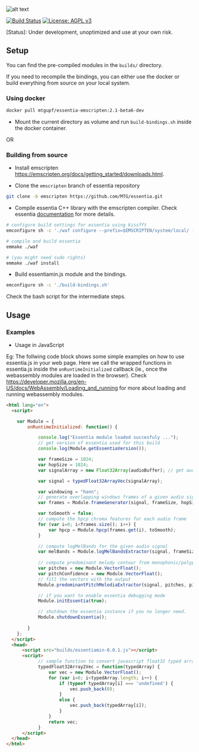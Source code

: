 
![alt text](https://user-images.githubusercontent.com/14850001/66190489-67098d80-e68c-11e9-9a7c-35b82f6635e1.png)

[![Build Status](https://travis-ci.org/MTG/essentia.js.svg?branch=master)](https://travis-ci.org/MTG/essentia.js)
[![License: AGPL v3](https://img.shields.io/badge/License-AGPL%20v3-blue.svg)](https://www.gnu.org/licenses/agpl-3.0)

[Status]: Under development, unoptimized and use at your own risk.


## Setup

You can find the pre-compiled modules in the `builds/` directory.

If you need to recompile the bindings, you can either use the docker or build everything from source on your local system.

### Using docker

```bash
docker pull mtgupf/essentia-emscripten:2.1-beta6-dev
```
- Mount the current directory as volume and run `build-bindings.sh` inside the docker container.


OR

### Building from source


* Install emscripten https://emscripten.org/docs/getting_started/downloads.html.

* Clone the `emscripten` branch of essentia repository
```bash
git clone -b emscripten https://github.com/MTG/essentia.git
```

* Compile essentia C++ library with the emscripten compiler. Check essentia [documentation](https://essentia.upf.edu/documentation/installing.html#compiling-essentia) for more details.


```bash
# configure build settings for essentia using kissfft
emconfigure sh -c './waf configure --prefix=$EMSCRIPTEN/system/local/ --build-static --lightweight= --fft=KISS --emscripten'

# compile and build essentia
emmake ./waf

# (you might need sudo rights)
emmake ./waf install

```

* Build essentiamin.js module and the bindings.

```bash
emconfigure sh -c './build-bindings.sh'
```
Check the bash script for the intermediate steps.

 
## Usage

### Examples

- Usage in JavaScript


Eg: The follwing code block shows some simple examples on how to use essentia.js in your web page. Here we call the wrapped functions in  essentia.js inside the `onRuntimeInitialized` callback (ie., once the webassembly modules are loaded in the browser). Check https://developer.mozilla.org/en-US/docs/WebAssembly/Loading_and_running for more about loading and running webassembly modules.

```html
<html lang="en">
  <script>

    var Module = {
        onRuntimeInitialized: function() {

            console.log("Essentia module loaded succesfuly ...");
            // get version of essentia used for this build
            console.log(Module.getEssentiaVersion());

            var frameSize = 1024;
            var hopSize = 1024;
            var signalArray = new Float32Array(audioBuffer); // get audio buffer from the audio context of web audio api

            var signal = typedFloat32ArrayVec(signalArray);

            var windowing = "hann";
            // generate overlapping windows frames of a given audio signal (usefull for framewise processing)
            var frames = Module.frameGenerator(signal, frameSize, hopSize, windowing);

            var toSmooth = false;
            // compute the hpcp chroma features for each audio frame
            for (var i=0; i<frames.size(); i++) {
                var hpcp = Module.hpcp(frames.get(i), toSmooth);
            }

            // compute logMelBands for the given audio signal
            var melBands = Module.logMelBandsExtractor(signal, frameSize, hopSize);
            
            // compute predominant melody contour from monophonic/polyphonic music signal using melodia alogirithm
            var pitches = new Module.VectorFloat();
            var pitchConfidence = new Module.VectorFloat();
            // fill the vectors with the output
            Module.predominantPitchMelodiaExtractor(signal, pitches, pitchConfidence);

            // if you want to enable essentia debugging mode
            Module.initEssentia(true);

            // shutdown the essentia instance if you no longer need.
            Module.shutdownEssentia();
    
        }
    };
  </script>
  <head>
      <script src="builds/essentiamin-0.0.1.js"></script>
      <script>
            // sample function to convert javascript float32 typed array to a std::vector<float>
            typedFloat32Array2Vec = function(typedArray) {
                var vec = new Module.VectorFloat();
                for (var i=0; i<typedArray.length; i++) {
                    if (typeof typedArray[i] === 'undefined') {
                        vec.push_back(0);
                    }
                    else {
                        vec.push_back(typedArray[i]);
                    }
                }
                return vec;
            }
      </script>
  </head>
</html>
```

